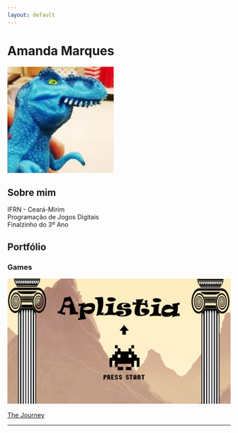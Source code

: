 ```yaml
---
layout: default
---
```

# Amanda Marques   
![](dinofauro.png)


## Sobre mim
  IFRN - Ceará-Mirim   
  Programação de Jogos Digitais   
  Finalzinho do 3º Ano   
  
## Portfólio   
### Games

[![](aplistia.png)](https://amanda13.github.io/Aplistia/)   
 
[The Journey](amanda13.github.io/TheJourney/)





* * *

[//]: # (Não aparece)

